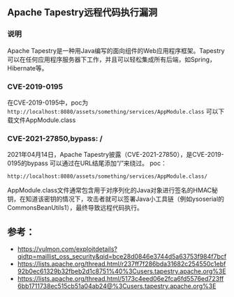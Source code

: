 ## Apache Tapestry远程代码执行漏洞
### 说明

Apache Tapestry是一种用Java编写的面向组件的Web应用程序框架。Tapestry可以在任何应用程序服务器下工作，并且可以轻松集成所有后端，如Spring，Hibernate等。
### CVE-2019-0195

在CVE-2019-0195中，poc为 `http://localhost:8080/assets/something/services/AppModule.class` 可以下载文件AppModule.class
### CVE-2021-27850,bypass: /

2021年04月14日，Apache Tapestry披露（CVE-2021-27850），是CVE-2019-0195的bypass
可以通过在URL结尾添加“/”来绕过。
poc：

`http://localhost:8080/assets/something/services/AppModule.class/` 

AppModule.class文件通常包含用于对序列化的Java对象进行签名的HMAC秘钥，在知道该密钥的情况下，攻击者就可以签署Java小工具链（例如ysoserial的CommonsBeanUtils1），最终导致远程代码执行。

## 参考：

- https://vulmon.com/exploitdetails?qidtp=maillist_oss_security&qid=bce28d0846e3744d5a63753f984f7bcf
- https://lists.apache.org/thread.html/r237ff7f286bda31682c254550c1ebf92b0ec61329b32fbeb2d1c8751%40%3Cusers.tapestry.apache.org%3E
- https://lists.apache.org/thread.html/5173c4eed06e2fca6fd5576ed723ff6bb1711738ec515cb51a04ab24@%3Cusers.tapestry.apache.org%3E
